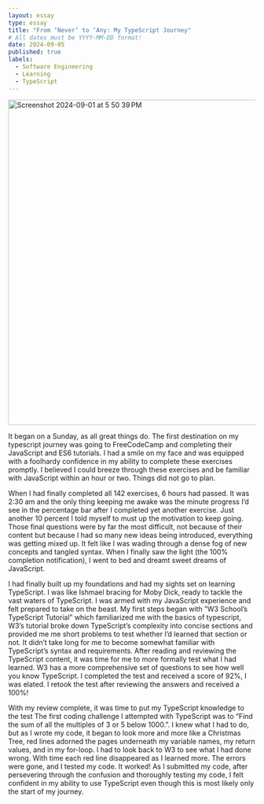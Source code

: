 ```yaml
---
layout: essay
type: essay
title: "From ‘Never’ to ‘Any: My TypeScript Journey"
# All dates must be YYYY-MM-DD format!
date: 2024-09-05
published: true
labels:
  - Software Engineering
  - Learning
  - TypeScript
---
```



  <img width="661" alt="Screenshot 2024-09-01 at 5 50 39 PM" src="https://github.com/user-attachments/assets/5413ad8c-6970-4055-be8f-f3e79793257c">


It began on a Sunday, as all great things do. The first destination on my typescript journey was going to FreeCodeCamp and completing their JavaScript and ES6 tutorials. I had a smile on my face and was equipped with a foolhardy confidence in my ability to complete these exercises promptly. I believed I could breeze through these exercises and be familiar with JavaScript within an hour or two. Things did not go to plan. 

When I had finally completed all 142 exercises, 6 hours had passed. It was 2:30 am and the only thing keeping me awake was the minute progress I’d see in the percentage bar after I completed yet another exercise. Just another 10 percent I told myself to must up the motivation to keep going. Those final questions were by far the most difficult, not because of their content but because I had so many new ideas being introduced, everything was getting mixed up. It felt like I was wading through a dense fog of new concepts and tangled syntax. When I finally saw the light (the 100% completion notification), I went to bed and dreamt sweet dreams of JavaScript. 

I had finally built up my foundations and had my sights set on learning TypeScript. I was like Ishmael bracing for Moby Dick, ready to tackle the vast waters of TypeScript. I was armed with my JavaScript experience and felt prepared to take on the beast. My first steps began with ​​”W3 School’s TypeScript Tutorial” which familiarized me with the basics of typescript, W3’s tutorial broke down TypeScript’s complexity into concise sections and provided me me short problems to test whether I’d learned that section or not. It didn’t take long for me to become somewhat familiar with TypeScript’s syntax and requirements. After reading and reviewing the TypeScript content, it was time for me to more formally test what I had learned. W3 has a more comprehensive set of questions to see how well you know TypeScript. I completed the test and received a score of 92%, I was elated. I retook the test after reviewing the answers and received a 100%!

With my review complete, it was time to put my TypeScript knowledge to the test The first coding challenge I attempted with TypeScript was to “Find the sum of all the multiples of  3 or 5 below 1000.”. I knew what I had to do, but as I wrote my code, it began to look more and more like a Christmas Tree, red lines adorned the pages underneath my variable names, my return values, and in my for-loop. I had to look back to W3 to see what I had done wrong. With time each red line disappeared as I learned more. The errors were gone, and I tested my code. It worked! As I submitted my code, after persevering through the confusion and thoroughly testing my code, I felt confident in my ability to use TypeScript even though this is most likely only the start of my journey.
